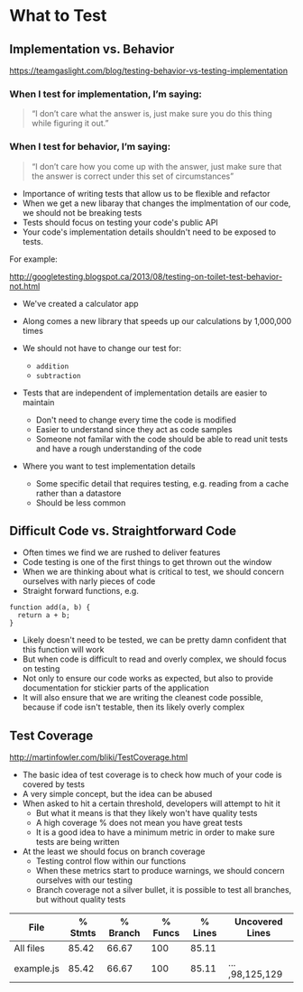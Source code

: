 # What to Test

## Implementation vs. Behavior

https://teamgaslight.com/blog/testing-behavior-vs-testing-implementation

### When I test for implementation, I’m saying:

> “I don’t care what the answer is, just make sure you do this thing while figuring it out.”

### When I test for behavior, I’m saying:

> “I don’t care how you come up with the answer, just make sure that the answer is correct under this set of circumstances”

- Importance of writing tests that allow us to be flexible and refactor
- When we get a new libaray that changes the implmentation of our code, we should not be breaking tests
- Tests should focus on testing your code's public API
- Your code's implementation details shouldn't need to be exposed to tests.

For example:

http://googletesting.blogspot.ca/2013/08/testing-on-toilet-test-behavior-not.html

- We've created a calculator app
- Along comes a new library that speeds up our calculations by 1,000,000 times
- We should not have to change our test for:
  - `addition`
  - `subtraction`

- Tests that are independent of implementation details are easier to maintain
  - Don't need to change every time the code is modified
  - Easier to understand since they act as code samples
  - Someone not familar with the code should be able to read unit tests and have a rough understanding of the code

- Where you want to test implementation details
  - Some specific detail that requires testing, e.g. reading from a cache rather than a datastore
  - Should be less common

## Difficult Code vs. Straightforward Code

- Often times we find we are rushed to deliver features
- Code testing is one of the first things to get thrown out the window
- When we are thinking about what is critical to test, we should concern ourselves with narly pieces of code
- Straight forward functions, e.g.

```
function add(a, b) {
  return a + b;
}
```

- Likely doesn't need to be tested, we can be pretty damn confident that this function will work
- But when code is difficult to read and overly complex, we should focus on testing
- Not only to ensure our code works as expected, but also to provide documentation for stickier parts of the application
- It will also ensure that we are writing the cleanest code possible, because if code isn't testable, then its likely overly complex

## Test Coverage

http://martinfowler.com/bliki/TestCoverage.html

- The basic idea of test coverage is to check how much of your code is covered by tests
- A very simple concept, but the idea can be abused
- When asked to hit a certain threshold, developers will attempt to hit it
  - But what it means is that they likely won't have quality tests
  - A high coverage % does not mean you have great tests
  - It is a good idea to have a minimum metric in order to make sure tests are being written
- At the least we should focus on branch coverage
  - Testing control flow within our functions
  - When these metrics start to produce warnings, we should concern ourselves with our testing
  - Branch coverage not a silver bullet, it is possible to test all branches, but without quality tests

File        |  % Stmts | % Branch |  % Funcs |  % Lines |Uncovered Lines |
------------|----------|----------|----------|----------|----------------|
All files   |    85.42 |    66.67 |      100 |    85.11 |                |
 example.js |    85.42 |    66.67 |      100 |    85.11 |... ,98,125,129 |